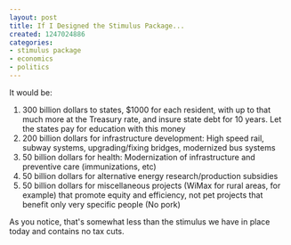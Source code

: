 ```yaml
---
layout: post
title: If I Designed the Stimulus Package...
created: 1247024886
categories:
- stimulus package
- economics
- politics
---
```

It would be:
<ol>
<li>300 billion dollars to states, $1000 for each resident, with up to that much more at the Treasury rate, and insure state debt for 10 years. Let the states pay for education with this money</li>
<li>200 billion dollars for infrastructure development: High speed rail, subway systems, upgrading/fixing bridges, modernized bus systems</li>
<li>50 billion dollars for health: Modernization of infrastructure and preventive care (immunizations, etc)</li>
<li>50 billion dollars for alternative energy research/production subsidies</li>
<li>50 billion dollars for miscellaneous projects (WiMax for rural areas, for example) that promote equity and efficiency, not pet projects that benefit only very specific people (No pork)</li>
</ol>
As you notice, that's somewhat less than the stimulus we have in place today and contains no tax cuts.
